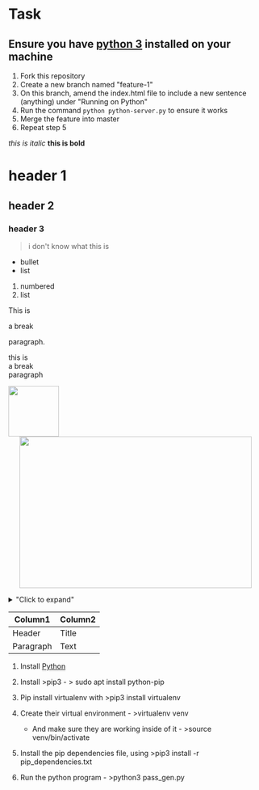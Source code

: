 # Task

## Ensure you have [python 3](https://www.python.org/downloads/) installed on your machine

1. Fork this repository
2. Create a new branch named "feature-1"
3. On this branch, amend the index.html file to include a new sentence (anything) under "Running on Python"
4. Run the command `python python-server.py` to ensure it works
5. Merge the feature into master
6. Repeat step 5


_this is italic_
**this is bold**

# header 1
## header 2
### header 3

>i don't know what this is

* bullet
* list

1. numbered
2. list 

This is

a break

paragraph.


this is  
a break  
paragraph

<img align="left" width="100" height="100" src="https://s3.amazonaws.com/spectrumnews-web-assets/wp-content/uploads/2018/11/13154625/20181112-SHANK3monkey-844.jpg">


<p align="center">
  <img width="460" height="300" src="https://s3.amazonaws.com/spectrumnews-web-assets/wp-content/uploads/2018/11/13154625/20181112-SHANK3monkey-844.jpg">
</p>


<details>
<summary>"Click to expand"</summary>
this is hidden
</details>

| Column1     | Column2     |
| ----------- | ----------- |
| Header      | Title       |
| Paragraph   | Text        |

1. Install [Python](https://www.python.org/downloads/)

2. Install >pip3 - > sudo apt install python-pip

3. Pip install virtualenv with >pip3 install virtualenv

4. Create their virtual environment - >virtualenv venv

   * And make sure they are working inside of it - >source venv/bin/activate

5. Install the pip dependencies file, using >pip3 install -r pip_dependencies.txt

6. Run the python program - >python3 pass_gen.py